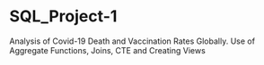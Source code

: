 # SQL_Project-1
Analysis of Covid-19 Death and Vaccination Rates Globally. 
Use of Aggregate Functions, Joins, CTE and Creating Views

